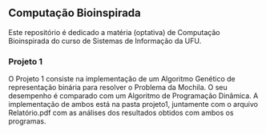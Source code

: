 ## Computação Bioinspirada

Este repositório é dedicado a matéria (optativa) de Computação Bioinspirada do curso de Sistemas de Informação da UFU.

### Projeto 1

O Projeto 1 consiste na implementação de um Algoritmo Genético de representação binária para resolver o Problema da Mochila.
O seu desempenho é comparado com um Algoritmo de Programação Dinâmica. A implementação de ambos está na pasta projeto1, juntamente
com o arquivo Relatório.pdf com as análises dos resultados obtidos com ambos os programas.
